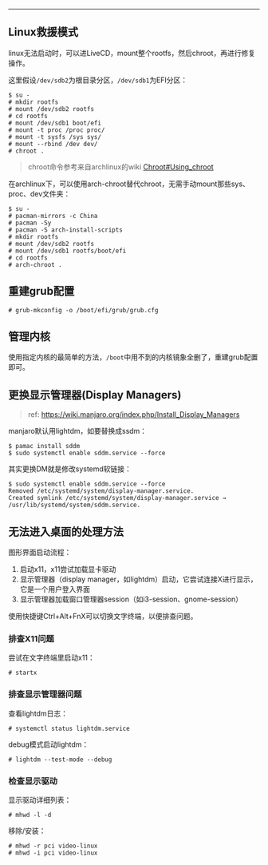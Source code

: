 

---

## Linux救援模式

linux无法启动时，可以进LiveCD，mount整个rootfs，然后chroot，再进行修复操作。

这里假设`/dev/sdb2`为根目录分区，`/dev/sdb1`为EFI分区：

```
$ su -
# mkdir rootfs
# mount /dev/sdb2 rootfs
# cd rootfs
# mount /dev/sdb1 boot/efi
# mount -t proc /proc proc/
# mount -t sysfs /sys sys/
# mount --rbind /dev dev/ 
# chroot .
```

> chroot命令参考来自archlinux的wiki [Chroot#Using_chroot](https://wiki.archlinux.org/index.php/Chroot#Using_chroot)

在archlinux下，可以使用arch-chroot替代chroot，无需手动mount那些sys、proc、dev文件夹：

```
$ su -
# pacman-mirrors -c China
# pacman -Sy
# pacman -S arch-install-scripts
# mkdir rootfs
# mount /dev/sdb2 rootfs
# mount /dev/sdb1 rootfs/boot/efi
# cd rootfs
# arch-chroot .
```



## 重建grub配置

```
# grub-mkconfig -o /boot/efi/grub/grub.cfg
```



## 管理内核

使用指定内核的最简单的方法，`/boot`中用不到的内核镜象全删了，重建grub配置即可。



## 更换显示管理器(Display Managers)

> ref: https://wiki.manjaro.org/index.php/Install_Display_Managers

manjaro默认用lightdm，如要替换成ssdm：

```
$ pamac install sddm
$ sudo systemctl enable sddm.service --force
```

其实更换DM就是修改systemd软链接：

```
$ sudo systemctl enable sddm.service --force
Removed /etc/systemd/system/display-manager.service.
Created symlink /etc/systemd/system/display-manager.service → /usr/lib/systemd/system/sddm.service.
```



## 无法进入桌面的处理方法

图形界面启动流程：

1. 启动x11，x11尝试加载显卡驱动
2. 显示管理器（display manager，如lightdm）启动，它尝试连接X进行显示，它是一个用户登入界面
3. 显示管理器加载窗口管理器session（如i3-session、gnome-session）

使用快捷键Ctrl+Alt+FnX可以切换文字终端，以便排查问题。

### 排查X11问题

尝试在文字终端里启动x11：

```
# startx
```

### 排查显示管理器问题

查看lightdm日志：

```
# systemctl status lightdm.service
```

debug模式启动lightdm：

```
# lightdm --test-mode --debug
```

### 检查显示驱动

显示驱动详细列表：

```
# mhwd -l -d
```

移除/安装：

```
# mhwd -r pci video-linux
# mhwd -i pci video-linux
```


